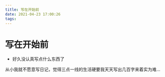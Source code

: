 ```yaml
---
title: 写在开始前
date: 2021-04-23 17:00:26
tags:
---
```


# 写在开始前

- 好久没认真写点什么东西了

从小我就不愿意写日记，觉得三点一线的生活硬要我天天写出几百字来着实为难...